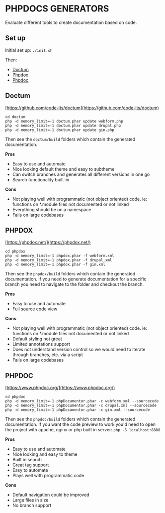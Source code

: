 # PHPDOCS GENERATORS

Evaluate different tools to create documentation based on code.

## Set up

Initial set up: `./init.sh`

Then:
* [Doctum](#doctum)
* [Phpdox](#phpdox)
* [Phpdoc](#phpdoc)


## Doctum

[https://github.com/code-lts/doctum](https://github.com/code-lts/doctum)

```
cd doctum
php -d memory_limit=-1 doctum.phar update webform.php
php -d memory_limit=-1 doctum.phar update drupal.php
php -d memory_limit=-1 doctum.phar update gin.php
```

Then see the `doctum/build` folders which contain the generated documentation.

**Pros**
* Easy to use and automate
* Nice looking default theme and easy to subtheme
* Can switch branches and generates all different versions in one go
* Search functionality built-in

**Cons**
* Not playing well with programmatic (not object oriented) code. ie: functions on *.module files not documented or not linked
* Everything should be on a namespace
* Fails on large codebases


## PHPDOX

[https://phpdox.net/](https://phpdox.net/)

```
cd phpdox
php -d memory_limit=-1 phpdox.phar -f webform.xml
php -d memory_limit=-1 phpdox.phar -f drupal.xml
php -d memory_limit=-1 phpdox.phar -f gin.xml
```

Then see the `phpdox/build` folders which contain the generated documentation.
If you need to generate documentation for a specific branch you need to navigate to the folder and checkout the branch.

**Pros**
* Easy to use and automate
* Full source code view

**Cons**
* Not playing well with programmatic (not object oriented) code. ie: functions on *.module files not documented or not linked
* Default styling not great
* Limited annotations support
* Does not understand version control so we would need to iterate through branches, etc. via a script
* Fails on large codebases


## PHPDOC

[https://www.phpdoc.org/](https://www.phpdoc.org/)

```
cd phpdoc
php -d memory_limit=-1 phpDocumentor.phar -c webform.xml --sourcecode
php -d memory_limit=-1 phpDocumentor.phar -c drupal.xml --sourcecode
php -d memory_limit=-1 phpDocumentor.phar -c gin.xml --sourcecode
```

Then see the `phpdoc/build` folders which contain the generated documentation.
If you want the code preview to work you'd need to open the project with apache, nginx or php built in server:
`php -S localhost:8888`

**Pros**
* Easy to use and automate
* Nice looking and easy to theme
* Built in search
* Great tag support
* Easy to automate
* Plays well with programmatic code

**Cons**
* Default navigation could be improved
* Large files in size
* No branch support
